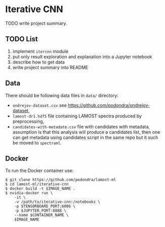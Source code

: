 # Iterative CNN

TODO write project summary.

## TODO List

1. implement `itercnn` module
1. put only result exploration and explanation into a Jupyter notebook
1. describe how to get data
1. write project summary into README

## Data

There should be following data files in `data/` directory:

- `ondrejov-dataset.csv` see https://github.com/podondra/ondrejov-dataset,
- `lamost-dr1.hdf5` file containing LAMOST spectra produced by preprocessing,
- `candidates-with-metadate.csv` file with candidates with metadata, assumption
	is that this analysis will produce a candidates list, then one can get
	metadata using candidates script in the same repo but it such be moved
	to `spectraml`.

## Docker

To run the Docker container use:

	$ git clone https://github.com/podondra/lamost-ml
	$ cd lamost-ml/iterative-cnn
	$ docker build -t $IMAGE_NAME .
	$ nvidia-docker run \
		-it \
		-v /path/to/iterative-cnn:/notebooks \
		-p $TENSORBOARD_PORT:6006 \
		-p $JUPYTER_PORT:8888 \
		--name $CONTAINER_NAME \
		$IMAGE_NAME
